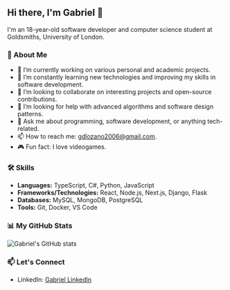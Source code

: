 ## Hi there, I'm Gabriel 👋

I'm an 18-year-old software developer and computer science student at Goldsmiths, University of London.

### 🚀 About Me

- 🔭 I’m currently working on various personal and academic projects.
- 🌱 I’m constantly learning new technologies and improving my skills in software development.
- 👯 I’m looking to collaborate on interesting projects and open-source contributions.
- 🤔 I’m looking for help with advanced algorithms and software design patterns.
- 💬 Ask me about programming, software development, or anything tech-related.
- 📫 How to reach me: gdlozano2006@gmail.com.
- 🎮 Fun fact: I love videogames.

### 🛠️ Skills

- **Languages:** TypeScript, C#, Python, JavaScript 
- **Frameworks/Technologies:** React, Node.js, Next.js, Django, Flask
- **Databases:** MySQL, MongoDB, PostgreSQL
- **Tools:** Git, Docker, VS Code

### 📊 My GitHub Stats

![Gabriel's GitHub stats](https://github-readme-stats.vercel.app/api?username=Gabriel200622&show_icons=true&hide=contribs,prs)

### 📫 Let's Connect

- LinkedIn: [Gabriel LinkedIn](https://www.linkedin.com/in/gabriel-david-lozano-ochoa-08b844269/)
